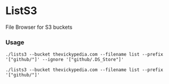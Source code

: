 # ListS3
File Browser for S3 buckets

### Usage

```shell
./lists3 --bucket thevickypedia.com --filename list --prefix '["github/"]' --ignore '["github/.DS_Store"]'
```

```shell
./lists3 --bucket thevickypedia.com --filename list --prefix '["github/"]'
```
